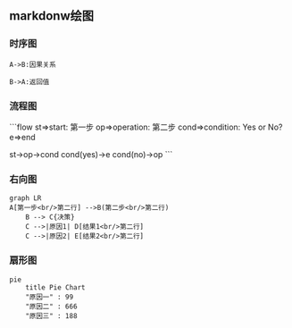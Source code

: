 ## markdonw绘图

### 时序图
```sequence
A->B:因果关系

B->A:返回值
```

### 流程图

​```flow
st=>start: 第一步
op=>operation: 第二步
cond=>condition: Yes or No?
e=>end

st->op->cond
cond(yes)->e
cond(no)->op
​```

### 右向图
```mermaid
graph LR
A[第一步<br/>第二行] -->B(第二步<br/>第二行)
    B --> C{决策}
    C -->|原因1| D[结果1<br/>第二行]
    C -->|原因2| E[结果2<br/>第二行]
```

### 扇形图

```mermaid
pie
    title Pie Chart
    "原因一" : 99
    "原因二" : 666
    "原因三" : 188
```

